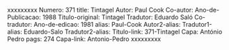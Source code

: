 xxxxxxxxx
Numero: 371
title: Tintagel
Autor: Paul Cook
Co-autor: 
Ano-de-Publicacao: 1988
Titulo-original: Tintagel
Tradutor: Eduardo Saló
Co-tradutor: 
Ano-de-edicao: 1981
alias: Paul-Cook
Autor2-alias: 
Tradutor1-alias: Eduardo-Salo
Tradutor2-alias: 
Titulo-link: 371-Tintagel
Capa: António Pedro
pags: 274
Capa-link: Antonio-Pedro
xxxxxxxxx